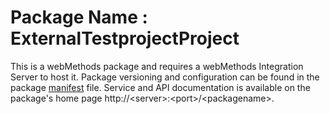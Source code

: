 # Package Name : ExternalTestprojectProject
This is a webMethods package and requires a webMethods Integration Server to host it. Package versioning and configuration can be found in the package [manifest](./ExternalTestprojectProject/manifest.v3) file. Service and API documentation is available on the package's home page http://&lt;server&gt;:&lt;port&gt;/&lt;packagename>.